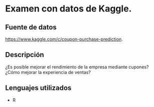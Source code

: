 # Examen con datos de Kaggle.


## Fuente de datos

https://www.kaggle.com/c/coupon-purchase-prediction.


## Descripción

¿Es posible mejorar el rendimiento de la empresa mediante cupones?
¿Cómo mejorar la experiencia de ventas?

## Lenguajes utilizados 

* R 

